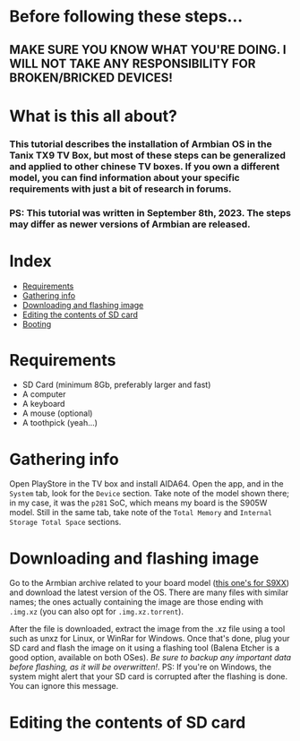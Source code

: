 # Before following these steps...
## MAKE SURE YOU KNOW WHAT YOU'RE DOING. I WILL NOT TAKE ANY RESPONSIBILITY FOR BROKEN/BRICKED DEVICES!

# What is this all about?
### This tutorial describes the installation of Armbian OS in the Tanix TX9 TV Box, but most of these steps can be generalized and applied to other chinese TV boxes. If you own a different model, you can find information about your specific requirements with just a bit of research in forums.
### PS: This tutorial was written in September 8th, 2023. The steps may differ as newer versions of Armbian are released.

# Index

* [Requirements](#requirements)
* [Gathering info](#gathering-info)
* [Downloading and flashing image](#downloading-and-flashing-image)
* [Editing the contents of SD card](#editing-the-contents-of-sd-card)
* [Booting](#booting)

# Requirements

- SD Card (minimum 8Gb, preferably larger and fast)
- A computer
- A keyboard
- A mouse (optional)
- A toothpick (yeah...)

# Gathering info

Open PlayStore in the TV box and install AIDA64. Open the app, and in the `System` tab, look for the `Device` section. Take note of the model shown there; in my case, it was the `p281` SoC, which means my board is the S905W model.
Still in the same tab, take note of the `Total Memory` and `Internal Storage Total Space` sections.

# Downloading and flashing image

Go to the Armbian archive related to your board model ([this one's for S9XX](https://armbian.site-meganet.com/dl/aml-s9xx-box/archive/)) and download the latest version of the OS. There are many files with similar names; the ones actually containing the image are those ending with `.img.xz` (you can also opt for `.img.xz.torrent`).

After the file is downloaded, extract the image from the .xz file using a tool such as unxz for Linux, or WinRar for Windows. Once that's done, plug your SD card and flash the image on it using a flashing tool (Balena Etcher is a good option, available on both OSes). *Be sure to backup any important data before flashing, as it will be overwritten!*.
PS: If you're on Windows, the system might alert that your SD card is corrupted after the flashing is done. You can ignore this message.

# Editing the contents of SD card

